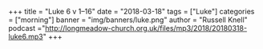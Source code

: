 +++
title = "Luke 6 v 1–16"
date = "2018-03-18"
tags = ["Luke"]
categories = ["morning"]
banner = "img/banners/luke.png"
author = "Russell Knell"
podcast ="http://longmeadow-church.org.uk/files/mp3/2018/20180318-luke6.mp3"
+++
